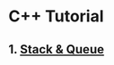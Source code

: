 # C++ Tutorial
## 1. [Stack & Queue](https://github.com/Rahul2IUC/Tutorial/tree/master/C%2B%2B%20Classes/Stack%26Queue)
